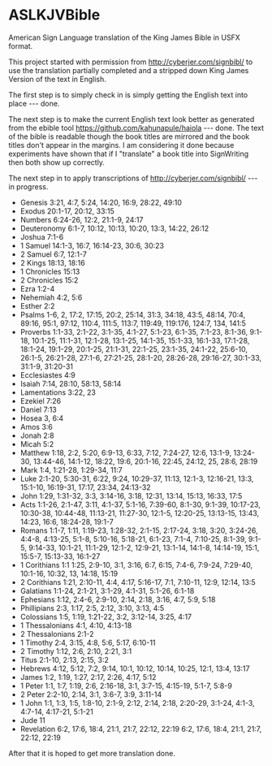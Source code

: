 # ASLKJVBible
American Sign Language translation of the King James Bible in USFX format.

This project started with permission from http://cyberjer.com/signbibl/ to use the translation partially completed and a stripped down King James Version of the text in English.

The first step is to simply check in is simply getting the English text into place --- done.

The next step is to make the current English text look better as generated from the ebible tool https://github.com/kahunapule/haiola --- done.
The text of the bible is readable though the book titles are mirrored and the book titles don't appear in the margins.
I am considering it done because experiments have shown that if I "translate" a book title into SignWriting then both show up correctly.

The next step in to apply transcriptions of http://cyberjer.com/signbibl/ --- in progress.

* Genesis 3:21, 4:7, 5:24, 14:20, 16:9, 28:22, 49:10
* Exodus 20:1-17, 20:12, 33:15
* Numbers 6:24-26, 12:2, 21:1-9, 24:17
* Deuteronomy 6:1-7, 10:12, 10:13, 10:20, 13:3, 14:22, 26:12
* Joshua 7:1-6
* 1 Samuel 14:1-3, 16:7, 16:14-23, 30:6, 30:23
* 2 Samuel 6:7, 12:1-7
* 2 Kings 18:13, 18:16
* 1 Chronicles 15:13
* 2 Chronicles 15:2
* Ezra 1:2-4
* Nehemiah 4:2, 5:6
* Esther 2:2
* Psalms 1-6, 2, 17:2, 17:15, 20:2, 25:14, 31:3, 34:18, 43:5, 48:14, 70:4, 89:16, 95:1, 97:12, 110:4, 111:5, 113:7, 119:49, 119:176, 124:7, 134, 141:5
* Proverbs 1:1-33, 2:1-22, 3:1-35, 4:1-27, 5:1-23, 6:1-35, 7:1-23, 8:1-36, 9:1-18, 10:1-25, 11:1-31, 12:1-28, 13:1-25, 14:1-35, 15:1-33, 16:1-33, 17:1-28, 18:1-24, 19:1-29, 20:1-25, 21:1-31, 22:1-25, 23:1-35, 24:1-22, 25:6-10, 26:1-5, 26:21-28, 27:1-6, 27:21-25, 28:1-20, 28:26-28, 29:16-27, 30:1-33, 31:1-9, 31:20-31
* Ecclesiastes 4:9
* Isaiah 7:14, 28:10, 58:13, 58:14
* Lamentations 3:22, 23
* Ezekiel 7:26
* Daniel 7:13
* Hosea 3, 6:4
* Amos 3:6
* Jonah 2:8
* Micah 5:2
* Matthew 1:18, 2:2, 5:20, 6:9-13, 6:33, 7:12, 7:24-27, 12:6, 13:1-9, 13:24-30, 13:44-46, 14:1-12, 18:22, 19:6, 20:1-16, 22:45, 24:12, 25, 28:6, 28:19
* Mark 1:4, 1:21-28, 1:29-34, 11:7
* Luke 2:1-20, 5:30-31, 6:22, 9:24, 10:29-37, 11:13, 12:1-3, 12:16-21, 13:3, 15:1-10, 16:19-31, 17:17, 23:34, 24:13-32
* John 1:29, 1:31-32, 3:3, 3:14-16, 3:18, 12:31, 13:14, 15:13, 16:33, 17:5
* Acts 1:1-26, 2:1-47, 3:11, 4:1-37, 5:1-16, 7:39-60, 8:1-30, 9:1-39, 10:17-23, 10:30-38, 10:44-48, 11:13-21, 11:27-30, 12:1-5, 12:20-25, 13:13-15, 13:43, 14:23, 16:6, 18:24-28, 19:1-7
* Romans 1:1-7, 1:11, 1:19-23, 1:28-32, 2:1-15, 2:17-24, 3:18, 3:20, 3:24-26, 4:4-8, 4:13-25, 5:1-8, 5:10-16, 5:18-21, 6:1-23, 7:1-4, 7:10-25, 8:1-39, 9:1-5, 9:14-33, 10:1-21, 11:1-29, 12:1-2, 12:9-21, 13:1-14, 14:1-8, 14:14-19, 15:1, 15:5-7, 15:13-33, 16:1-27
* 1 Corithians 1:1 1:25, 2:9-10, 3:1, 3:16, 6:7, 6:15, 7:4-6, 7:9-24, 7:29-40, 10:1-16, 10:32, 13, 14:18, 15:19
* 2 Corithians 1:21, 2:10-11, 4:4, 4:17, 5:16-17, 7:1, 7:10-11, 12:9, 12:14, 13:5
* Galatians 1:1-24, 2:1-21, 3:1-29, 4:1-31, 5:1-26, 6:1-18
* Ephesians 1:12, 2:4-6, 2:9-10, 2:14, 2:18, 3:16, 4:7, 5:9, 5:18
* Phillipians 2:3, 1:17, 2:5, 2:12, 3:10, 3:13, 4:5
* Colossians 1:5, 1:19, 1:21-22, 3:2, 3:12-14, 3:25, 4:17
* 1 Thessalonians 4:1, 4:10, 4:13-18
* 2 Thessalonians 2:1-2
* 1 Timothy 2:4, 3:15, 4:8, 5:6, 5:17, 6:10-11
* 2 Timothy 1:12, 2:6, 2:10, 2:21, 3:1
* Titus 2:1-10, 2:13, 2:15, 3:2
* Hebrews 4:12, 5:12, 7:2, 9:14, 10:1, 10:12, 10:14, 10:25, 12:1, 13:4, 13:17
* James 1:2, 1:19, 1:27, 2:17, 2:26, 4:17, 5:12
* 1 Peter 1:1, 1:7, 1:19, 2:6, 2:16-18, 3:1, 3:7-15, 4:15-19, 5:1-7, 5:8-9
* 2 Peter 2:2-10, 2:14, 3:1, 3:6-7, 3:9, 3:11-14
* 1 John 1:1, 1:3, 1:5, 1:8-10, 2:1-9, 2:12, 2:14, 2:18, 2:20-29, 3:1-24, 4:1-3, 4:7-14, 4:17-21, 5:1-21
* Jude 11
* Revelation 6:2, 17:6, 18:4, 21:1, 21:7, 22:12, 22:19 6:2, 17:6, 18:4, 21:1, 21:7, 22:12, 22:19

After that it is hoped to get more translation done.

